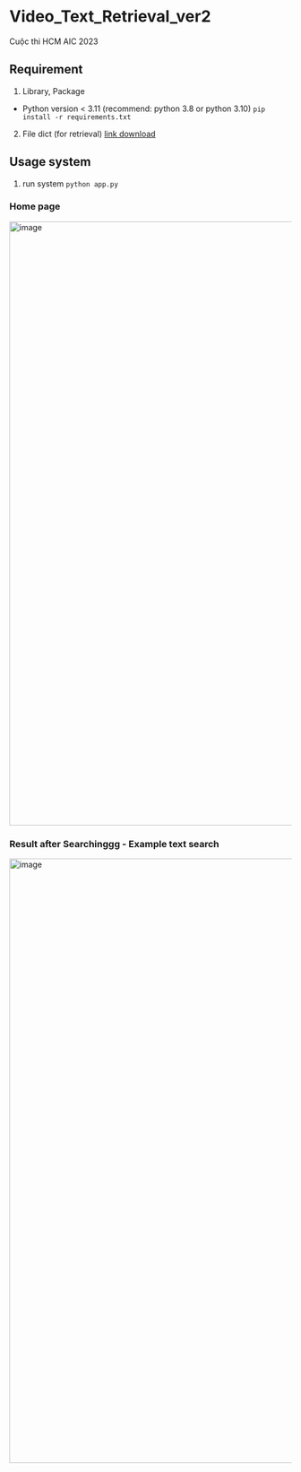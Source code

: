 # Video_Text_Retrieval_ver2
Cuộc thi HCM AIC 2023

## Requirement
1. Library, Package
- Python version < 3.11 (recommend: python 3.8 or python 3.10)
`pip install -r requirements.txt`

2. File dict (for retrieval)
[link download](https://drive.google.com/drive/u/2/folders/1YEwKTQoWAqAoKPDPdx2Oj9MzKgn9hPrU?fbclid=IwAR3dTiq3uEUKX7sfXjYqBS9Zt1GmkV2qTGzdEh7kOOxADyT7SBS0vZ1cQ-c)

## Usage system
1. run system
`python app.py`

### Home page 
<img width="1078" alt="image" src="https://github.com/RioLei/Video_Text_Retrieval_ver2/assets/88385496/f847a8b3-676b-4760-8ccc-aeb822cbac67">

### Result after Searchinggg - Example text search
<img width="1079" alt="image" src="https://github.com/RioLei/Video_Text_Retrieval_ver2/assets/88385496/cdd720b3-bdee-4135-a39b-5278121c21c7">


